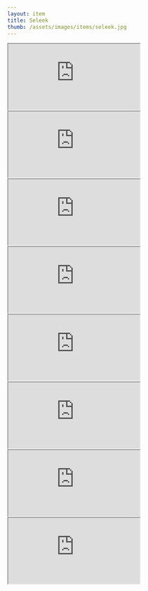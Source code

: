 ```yaml
---
layout: item
title: Seleek
thumb: /assets/images/items/seleek.jpg
---
```

<iframe onload="" src="http://magic-items.herokuapp.com/item/embed/57"></iframe>
<iframe onload="" src="http://magic-items.herokuapp.com/item/embed/99"></iframe>
<iframe onload="" src="http://magic-items.herokuapp.com/item/embed/103"></iframe>
<iframe onload="" src="http://magic-items.herokuapp.com/item/embed/112"></iframe>
<iframe onload="" src="http://magic-items.herokuapp.com/item/embed/122"></iframe>
<iframe onload="" src="http://magic-items.herokuapp.com/item/embed/118"></iframe>
<iframe onload="" src="http://magic-items.herokuapp.com/item/embed/123"></iframe>
<iframe onload="" src="http://magic-items.herokuapp.com/item/embed/159"></iframe>
